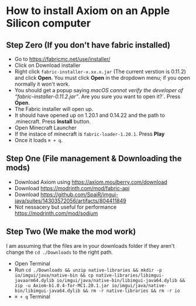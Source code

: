# How to install Axiom on an Apple Silicon computer

## Step Zero (If you don't have fabric installed)
- Go to https://fabricmc.net/use/installer/
- Click on Download installer
- Right click `fabric-installer-x.xx.x.jar` (The current verstion is 0.11.2) and click **Open**. You must click **Open** in the dropdown menu; if you open normally it won't work.
- You should get a popup saying *macOS cannot verify the developer of “fabric-installer-0.11.2.jar”*. Are you sure you want to open it?`. Press **Open**.
- The Fabric installer will open up.
- It should have opened up on 1.20.1 and 0.14.22 and the path to .minecraft. Press **Install** button.
- Open Minecraft Launcher 
- If the instace of minecraft is `fabric-loader-1.20.1`. Press **Play**
- Once it loads `⌘ + q`. 
## Step One (File management & Downloading the mods)
- Download Axiom using https://axiom.moulberry.com/download
- Download https://modrinth.com/mod/fabric-api
- Download https://github.com/SpaiR/imgui-java/suites/14303572056/artifacts/804411849
- Not nessacery but useful for performance https://modrinth.com/mod/sodium
## Step Two (We make the mod work)
I am assuming that the files are in your downloads folder if they aren't change the `cd ./Downloads` to the right path.
- Open Terminal
- Run `cd ./Downloads && unzip native-libraries && mkdir -p io/imgui/java/native-bin && cp native-libraries/libimgui-javaarm64.dylib io/imgui/java/native-bin/libimgui-java64.dylib && zip -u Axiom-b1.0.4-for-MC1.20.1.jar io/imgui/java/native-bin/libimgui-java64.dylib && rm -r native-libraries && rm -r io`
- `⌘ + q` Terminal
